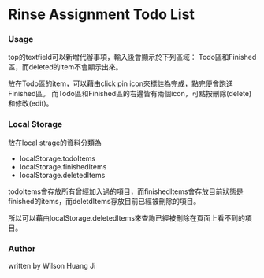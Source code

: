 # Rinse Assignment Todo List

### Usage

top的textfield可以新增代辦事項，輸入後會顯示於下列區域：
Todo區和Finished區，而deleted的item不會顯示出來。

放在Todo區的item，可以藉由click pin icon來標註為完成，點完便會跑進Finished區。
而Todo區和Finished區的右邊皆有兩個icon，可點按刪除(delete)和修改(edit)。



### Local Storage

放在local strage的資料分類為

* localStorage.todoItems
* localStorage.finishedItems
* localStorage.deletedItems

todoItems會存放所有曾經加入過的項目，而finishedItems會存放目前狀態是finished的items，而deletdItems存放目前已經被刪除的項目。

所以可以藉由localStorage.deletedItems來查詢已經被刪除在頁面上看不到的項目。


### Author

written by Wilson Huang Ji
